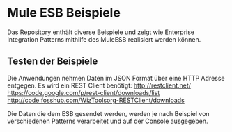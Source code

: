# Mule ESB Beispiele

Das Repository enthält diverse Beispiele und zeigt wie Enterprise Integration Patterns mithilfe des MuleESB realisiert werden können.

## Testen der Beispiele

Die Anwendungen nehmen Daten im JSON Format über eine HTTP Adresse entgegen.
Es wird ein REST Client benötigt:
http://restclient.net/
https://code.google.com/p/rest-client/downloads/list
http://code.fosshub.com/WizToolsorg-RESTClient/downloads

Die Daten die dem ESB gesendet werden, werden je nach Beispiel von verschiedenen Patterns verarbeitet und auf der Console ausgegeben.





 

